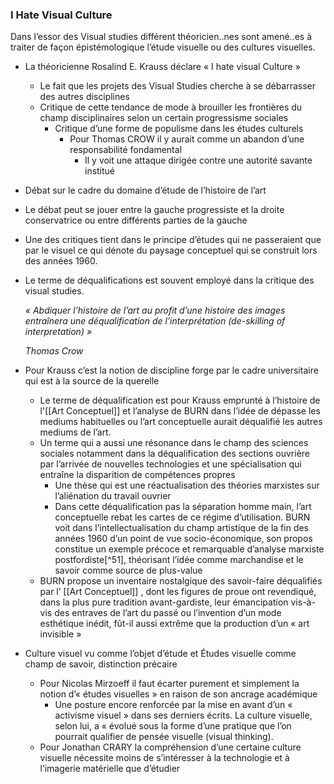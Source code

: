 ### I Hate Visual Culture
Dans l’essor des Visual studies différent théoricien..nes sont amené..es à traiter de façon épistémologique l’étude visuelle ou des cultures visuelles.
- La théoricienne Rosalind E. Krauss déclare « I hate visual Culture »
	- Le fait que les projets des Visual Studies cherche à se débarrasser des autres disciplines
	- Critique de cette tendance de mode à brouiller les frontières du champ disciplinaires selon un certain progressisme sociales
		- Critique d’une forme de populisme dans les études culturels
			- Pour Thomas CROW il y aurait comme un abandon d’une responsabilité fondamental
				- Il y voit une attaque dirigée contre une autorité savante institué
- Débat sur le cadre du domaine d’étude de l’histoire de l’art
- Le débat peut se jouer entre la gauche progressiste et la droite conservatrice ou entre différents parties de la gauche
- Une des critiques tient dans le principe d’études qui ne passeraient que par le visuel ce qui dénote du paysage conceptuel qui se construit lors des années 1960.
- Le terme de déqualifications est souvent employé dans la critique des visual studies.
  
  *« Abdiquer l’histoire de l’art au profit d’une histoire des images entraînera une déqualification de l’interprétation (de-skilling of interpretation) »*
  
  *Thomas Crow*
- Pour Krauss c’est la notion de discipline forge par le cadre universitaire qui est à la source de la querelle
	- Le terme de déqualification est pour Krauss emprunté à l’histoire de l'[[Art Conceptuel]] et l’analyse de BURN dans l’idée de dépasse les mediums habituelles ou l’art conceptuelle aurait déqualifié les autres mediums de l’art.
	- Un terme qui a aussi une résonance dans le champ des sciences sociales notamment dans la déqualification des sections ouvrière par l’arrivée de nouvelles technologies et une spécialisation qui entraîne la disparition de compétences propres
		- Une thèse qui est une réactualisation des théories marxistes sur l’aliénation du travail ouvrier
		- Dans cette déqualification pas la séparation homme main, l’art conceptuelle rebat les cartes de ce régime d’utilisation. BURN voit dans l’intellectualisation du champ artistique de la fin des années 1960 d’un point de vue socio-économique, son propos constitue un exemple précoce et remarquable d’analyse marxiste postfordiste[^51], théorisant l’idée comme marchandise et le savoir comme source de plus-value
	- BURN propose un inventaire nostalgique des savoir-faire déqualifiés par l’ [[Art Conceptuel]] , dont les figures de proue ont revendiqué, dans la plus pure tradition avant-gardiste, leur émancipation vis-à-vis des entraves de l’art du passé ou l’invention d’un mode esthétique inédit, fût-il aussi extrême que la production d’un « art invisible »
- Culture visuel vu comme l’objet d’étude et Études visuelle comme champ de savoir, distinction précaire
	- Pour Nicolas Mirzoeff il faut écarter purement et simplement la notion d’« études visuelles » en raison de son ancrage académique
		- Une posture encore renforcée par la mise en avant d’un « activisme visuel » dans ses derniers écrits. La culture visuelle, selon lui, a « évolué sous la forme d’une pratique que l’on pourrait qualifier de pensée visuelle (visual thinking).
	- Pour Jonathan CRARY la compréhension d’une certaine culture visuelle nécessite moins de s’intéresser à la technologie et à l’imagerie matérielle que d’étudier